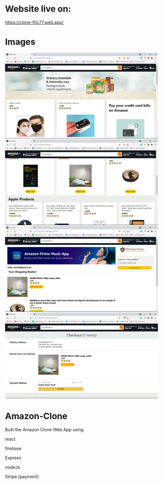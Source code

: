 
# Website live on:

<a href="https://clone-f0c77.web.app/">https://clone-f0c77.web.app/</a>

# Images 
![](https://github.com/18harsh/Amazon-Clone/blob/main/ScreenShots/2021-07-30.png)
![](https://github.com/18harsh/Amazon-Clone/blob/main/ScreenShots/2021-07-30%20(1).png)
![](https://github.com/18harsh/Amazon-Clone/blob/main/ScreenShots/2021-07-30%20(2).png)
![](https://github.com/18harsh/Amazon-Clone/blob/main/ScreenShots/2021-07-30%20(3).png)


# Amazon-Clone

Built the Amazon Clone Web App using 

react

firebase

Express

nodeJs

Stripe (payment)


